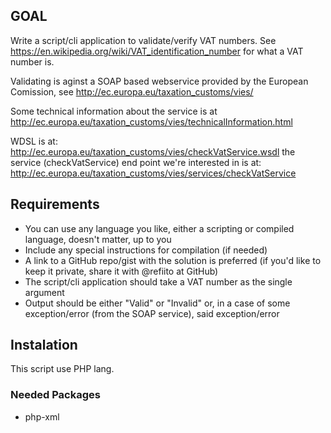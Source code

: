 ## GOAL
Write a script/cli application to validate/verify VAT numbers.
See https://en.wikipedia.org/wiki/VAT_identification_number for what a VAT number is.

Validating is aginst a SOAP based webservice provided by the European Comission, see http://ec.europa.eu/taxation_customs/vies/

Some technical information about the service is at http://ec.europa.eu/taxation_customs/vies/technicalInformation.html

WDSL is at: http://ec.europa.eu/taxation_customs/vies/checkVatService.wsdl 
the service (checkVatService) end point we're interested in is at: http://ec.europa.eu/taxation_customs/vies/services/checkVatService

## Requirements
- You can use any language you like, either a scripting or compiled language, doesn't matter, up to you
- Include any special instructions for compilation (if needed)
- A link to a GitHub repo/gist with the solution is preferred (if you'd like to keep it private, share it with @refiito at GitHub)
- The script/cli application should take a VAT number as the single argument
- Output should be either "Valid" or "Invalid" or, in a case of some exception/error (from the SOAP service), said exception/error

## Instalation
This script use PHP lang.

### Needed Packages
- php-xml


